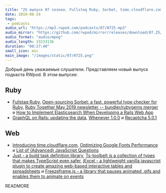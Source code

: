 ```yaml
---
title: "25 выпуск 07 сезона. Fullstaq Ruby, Sorbet, time.cloudflare.com, Just, Ts-toolbelt, jExcel, Freezeframe.js и прочее"
date: 2019-06-24
tags:
 - podcasts
audio_url: "https://mp3.rwpod.com/podcasts/07/0725.mp3"
audio_mirror: "https://github.com/rwpod/mirror/releases/download/07.25/0725.mp3"
audio_format: "audio/mpeg"
audio_length: 33233136
duration: "00:27:40"
small_icon: mic
main_image: "/images/static/07/0725.png"
---
```


Добрый день уважаемые слушатели. Представляем новый выпуск подкаста RWpod. В этом выпуске:

## Ruby

 - [Fullstaq Ruby](https://fullstaqruby.org/), [Open-sourcing Sorbet: a fast, powerful type checker for Ruby](https://sorbet.org/blog/2019/06/20/open-sourcing-sorbet), [Ruby Together May 2019 newsletter -- bundler/rubygems merger](https://rubytogether.org/news/2019-06-10-may-2019-monthly-update) и [How to Implement Elasticsearch When Developing a Rails Web App](https://www.codica.com/blog/developing-rails-web-app-with-elasticsearch/)
 - [GraphQL on Rails: updating the data](https://evilmartians.com/chronicles/graphql-on-rails-2-updating-the-data), [Whenever 1.0.0](https://github.com/javan/whenever/releases/tag/v1.0.0) и [Recaptcha 5.0.1](https://github.com/ambethia/recaptcha/releases/tag/v5.0.1)

## Web

 - [Introducing time.cloudflare.com](https://blog.cloudflare.com/secure-time/), [Optimizing Google Fonts Performance](https://www.smashingmagazine.com/2019/06/optimizing-google-fonts-performance/) и [List of (Advanced) JavaScript Questions](https://github.com/lydiahallie/javascript-questions)
 - [Just - a build task definition library](https://microsoft.github.io/just/), [Ts-toolbelt is a collection of types that makes TypeScript even safer](https://github.com/pirix-gh/ts-toolbelt), [jExcel - a lightweight vanilla javascript plugin to create amazing web-based interactive tables and spreadsheets](https://github.com/paulhodel/jexcel) и [Freezeframe.js - a library that pauses animated .gifs and enables them to animate on events](https://github.com/ctrl-freaks/freezeframe.js/)

READMORE
